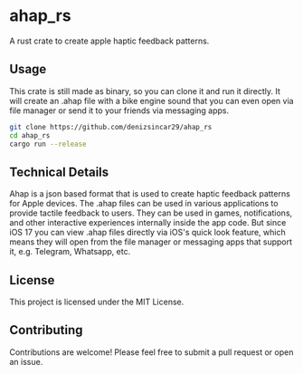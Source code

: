 # ahap_rs
A rust crate to create apple haptic feedback patterns.

## Usage
This crate is still made as binary, so you can clone it and run it directly. It will create an .ahap file with a bike engine sound that you can even open via file manager or send it to your friends via messaging apps.
```bash
git clone https://github.com/denizsincar29/ahap_rs
cd ahap_rs
cargo run --release
```

## Technical Details

Ahap is a json based format that is used to create haptic feedback patterns for Apple devices. The .ahap files can be used in various applications to provide tactile feedback to users. They can be used in games, notifications, and other interactive experiences internally inside the app code.
But since iOS 17 you can view .ahap files directly via iOS's quick look feature, which means they will open from the file manager or messaging apps that support it, e.g. Telegram, Whatsapp, etc.

## License
This project is licensed under the MIT License.

## Contributing
Contributions are welcome! Please feel free to submit a pull request or open an issue.
